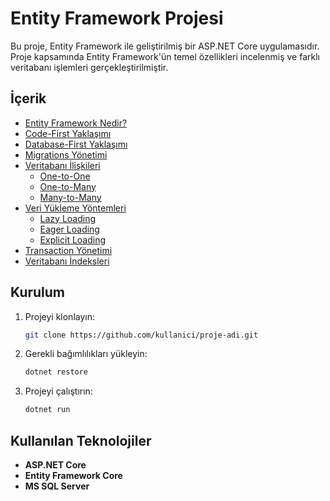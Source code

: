 # Entity Framework Projesi

Bu proje, Entity Framework ile geliştirilmiş bir ASP.NET Core uygulamasıdır. Proje kapsamında Entity Framework'ün temel özellikleri incelenmiş ve farklı veritabanı işlemleri gerçekleştirilmiştir.

## İçerik

- [Entity Framework Nedir?](#entity-framework-nedir)
- [Code-First Yaklaşımı](#code-first-yaklaşımı)
- [Database-First Yaklaşımı](#database-first-yaklaşımı)
- [Migrations Yönetimi](#migrations-yönetimi)
- [Veritabanı İlişkileri](#veritabanı-ilişkileri)
  - [One-to-One](#one-to-one)
  - [One-to-Many](#one-to-many)
  - [Many-to-Many](#many-to-many)
- [Veri Yükleme Yöntemleri](#veri-yükleme-yöntemleri)
  - [Lazy Loading](#lazy-loading)
  - [Eager Loading](#eager-loading)
  - [Explicit Loading](#explicit-loading)
- [Transaction Yönetimi](#transaction-yönetimi)
- [Veritabanı İndeksleri](#veritabanı-indeksleri)

## Kurulum

1. Projeyi klonlayın:
   ```bash
   git clone https://github.com/kullanici/proje-adi.git

2. Gerekli bağımlılıkları yükleyin:
   ```bash
   dotnet restore

3. Projeyi çalıştırın:
   ```bash
   dotnet run


## Kullanılan Teknolojiler

- **ASP.NET Core**
- **Entity Framework Core**
- **MS SQL Server**


